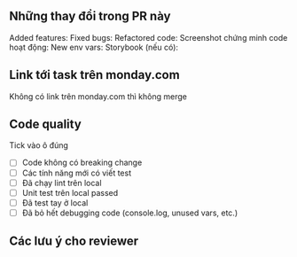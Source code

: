 ## Những thay đổi trong PR này

Added features:
Fixed bugs:
Refactored code:
Screenshot chứng minh code hoạt động:
New env vars:
Storybook (nếu có):

## Link tới task trên monday.com

Không có link trên monday.com thì không merge

## Code quality

Tick vào ô đúng

- [ ] Code không có breaking change
- [ ] Các tính năng mới có viết test
- [ ] Đã chạy lint trên local
- [ ] Unit test trên local passed
- [ ] Đã test tay ở local
- [ ] Đã bỏ hết debugging code (console.log, unused vars, etc.)

## Các lưu ý cho reviewer
